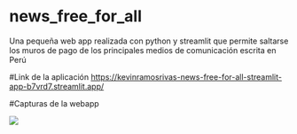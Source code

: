 # news_free_for_all
Una pequeña web app realizada con python y streamlit que permite saltarse los muros de pago de los principales medios de comunicación escrita en Perú

#Link de la aplicación
https://kevinramosrivas-news-free-for-all-streamlit-app-b7vrd7.streamlit.app/

#Capturas de la webapp

<img src="img0">

